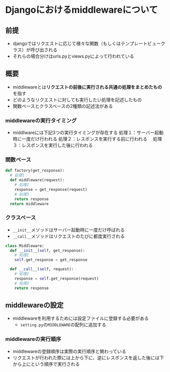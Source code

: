 # Djangoにおけるmiddlewareについて

## 前提
- djangoではリクエストに応じて様々な関数（もしくはテンプレートビュークラス）が呼び出される
- それらの場合分けはurls.pyとviews.pyによって行われている

## 概要
- middlewareとは**リクエストの前後に実行される共通の処理をまとめたもの**を指す
- どのようなリクエストに対しても実行したい処理を記述したもの
- 関数ベースとクラスベースの2種類の記述法がある

### middlewareの実行タイミング
- middlwareには下記3つの実行タイミングが存在する
処理１：サーバー起動時に一度だけ行われる
処理２：レスポンスを実行する前に行われる　
処理３：レスポンスを実行した後に行われる

### 関数ベース
``` python
def factory(get_response):
  # 処理1
  def middleware(request):
    # 処理2
    response = get_response(request)
    # 処理3
    return response
  return middleware
```

### クラスベース
- `__init__`メソッドはサーバー起動時に一度だけ呼ばれる
- `__call__`メソッドはリクエストのたびに都度実行される

``` python
class Middleware:
  def __init__(self, get_response):
    # 処理1
    self.get_response = get_response

  def __call__(self, request):
    # 処理2
    response = self.get_response(request)
    # 処理3
    return response
```

## middlewareの設定
- middlewareを利用するためには設定ファイルに登録する必要がある
  - `setting.py`の`MIDDLEWARE`の配列に追加する

### middlewareの実行順序
- middlewareの登録順序は実際の実行順序と関わっている
- リクエストが行われた際には上から下に、逆にレスポンスを返した後には下から上にという順序で実行される